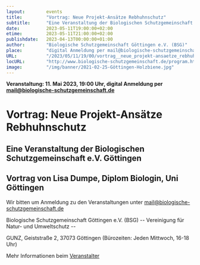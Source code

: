 ```yaml
---
layout:        events
title:         "Vortrag: Neue Projekt-Ansätze Rebhuhnschutz"
subtitle:      "Eine Veranstaltung der Biologischen Schutzgemeinschaft e.V. Göttingen"
date:          2023-05-11T19:00:00+02:00
etime:         2023-05-11T21:00:00+02:00
publishdate:   2023-04-13T00:00:00+01:00
author:        "Biologische Schutzgemeinschaft Göttingen e.V. (BSG)"
place:         "digital Anmeldung per mail@biologische-schutzgemeinschaft.de"
URL:           "/2023/05/11/19/00/vortrag__neue_projekt-ansaetze_rebhuhnschutz"
locURL:        "http://www.biologische-schutzgemeinschaft.de/program.html"
image:         "/img/banner/2021-02-25-Göttingen-Holzbiene.jpg"
---
```


**Veranstaltung: 11. Mai 2023, 19:00 Uhr, digital Anmeldung per mail@biologische-schutzgemeinschaft.de**

Vortrag: Neue Projekt-Ansätze Rebhuhnschutz
===========

Eine Veranstaltung der Biologischen Schutzgemeinschaft e.V. Göttingen
-----------
Vortrag von Lisa Dumpe, Diplom Biologin, Uni Göttingen
-------------


Wir bitten um Anmeldung zu den Veranstaltungen unter mail@biologische-schutzgemeinschaft.de

Biologische Schutzgemeinschaft Göttingen e.V. (BSG)
-- Vereinigung für Natur- und Umweltschutz --

GUNZ, Geiststraße 2, 37073 Göttingen (Bürozeiten: Jeden Mittwoch, 16-18 Uhr)

Mehr Informationen beim [Veranstalter](http://www.biologische-schutzgemeinschaft.de/program.html)
